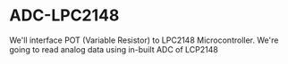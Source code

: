 # ADC-LPC2148
We'll interface POT (Variable Resistor) to LPC2148 Microcontroller. We're going to read analog data using in-built ADC of LCP2148
